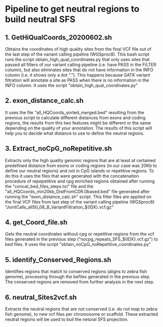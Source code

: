 # Pipeline to get neutral regions to build neutral SFS

## 1. GetHiQualCoords_20200602.sh

Obtains the coordinates of high quality sites from the final VCF file out of the last step of the variant calling pipeline (WGSproc8). This bash script runs the script obtain_high_qual_coordinates.py that only uses sites that passed all filters of our variant calling pipeline (i.e. have PASS in the FILTER column), but also eliminates sites that do not have information in the INFO column (i.e. it shows only a dot "."). This happens because GATK variant filtration will annotate a site as PASS when there is no information in the INFO column. It uses the script "obtain_high_qual_coordinates.py"


## 2. exon_distance_calc.sh

It uses the file "all_HQCoords_sorted_merged.bed" resulting from the previous script to calculate different distances from exons and coding regions, the results from this two features might be different or the same depending on the quality of your annotation. The results of this script will help you to decide what distance to use to define the neutral regions.


## 3. Extract_noCpG_noRepetitive.sh

Extracts only the high quality genomic regions that are at least at certained predefined distance from exons or coding regions (in our case was 20Kb to define our neutral regions) and not in CpG islands or repetitive regions. To do this it uses the files that were generated with the concatenation procedure of repepetitive and cpg enriched regions obtained after running the "concat_bed_files_steps.txt" file and the "all_HQCoords_min20kb_DistFromCDR.0based.bed" file generated after running the "exon_distance_calc.sh" script. This filter files are applied on the final VCF files from last step of the variant calling pipeline (WGSproc8) "JointCalls_all50_08_B_VariantFiltration_${IDX}.vcf.gz"

## 4. get_Coord_file.sh 

Gets the neutral coordinates without cpg or repetitive regions from the vcf files generated in the previous step ("nocpg_repeats_SFS_${IDX}.vcf.gz") to bed files. It uses the script "obtain_noCpG_noRepetitive_coordinates.py"

## 5. identify_Conserved_Regions.sh

Identifies regions that match to conserved regions (aligns to zebra fish genome), processing through the befiles generated in the previous step. The conserved regions are removed from further analysis in the next step.

## 6. neutral_Sites2vcf.sh

Extracts the neutral regions that are not conserved (i.e. do not map to zebra fish genome), to new vcf files per chromosome or scaffold. These extracted neutral regions will be used to buil the netural SFS projection. 


